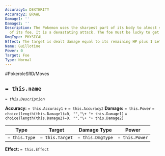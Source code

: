 ```yaml
---
Accuracy1: DEXTERITY
Accuracy2: BRAWL
Damage1: ''
Damage2: ''
Description: The Pokemon uses the sharpest part of its body to almost snap the neck
  of its foe. It is a devastating attack. The foe must be lucky to get out of it alive.
DmgType: PHYSICAL
Effect: The target is dealt damage equal to its remaining HP plus 1 Lethal. -5 Accuracy.
Name: Guillotine
Power: 0
Target: Foe
Type: Normal
---
```


#PokeroleSRD/Moves

## `= this.name` 
*`= this.Description`*

**Accuracy:** `= this.Accuracy1` + `= this.Accuracy2`
**Damage:** `= this.Power` `= choice(length(this.Damage1)=0, "","\+ "+ this.Damage1)` `= choice(length(this.Damage2)=0, "","\+ "+ this.Damage2)`

| Type          | Target          | Damage Type          | Power          |
| ------------- | --------------- | ---------------- | -------------- |
| `= this.Type` | `= this.Target` | `= this.DmgType` | `= this.Power` | 

**Effect:** `= this.Effect`